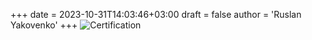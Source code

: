 
+++
date = 2023-10-31T14:03:46+03:00
draft = false
author = 'Ruslan Yakovenko'
+++
![Certification](/lib/images/rimg1.jpg)
